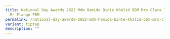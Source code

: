 ```yaml
---
title: National Day Awards 2022 Mdm Hamida Binte Khalid BBM Mrs Clara Tan PBM &
  Mr Elango PBM
permalink: /national-day-awards-2022-mdm-hamida-binte-khalid-bbm-mrs-clara-tan-pbm-mr-elango-pbm/
variant: tiptap
description: ""
---
```

